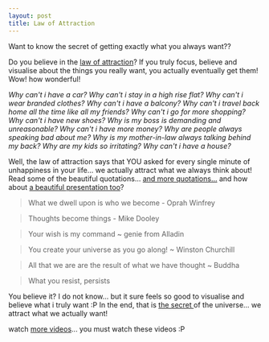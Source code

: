```yaml
---
layout: post
title: Law of Attraction
---
```


Want to know the secret of getting exactly what you always want?? 

Do you believe in the [law of attraction](http://law-of-attraction-info.com/)? If you truly focus, believe and visualise about the things you really want, you actually eventually get them! Wow! how wonderful!

_Why can't i have a car? Why can't i stay in a high rise flat? Why can't i wear branded clothes? Why can't i have a balcony? Why can't i travel back home all the time like all my friends? Why can't i go for more shopping? Why can't i have new shoes? Why is my boss is demanding and unreasonable? Why can't i have more money? Why are people always speaking bad about me? Why is my mother-in-law always talking behind my back? Why are my kids so irritating? Why can't i have a house?_

Well, the law of attraction says that YOU asked for every single minute of unhappiness in your life... we actually attract what we always think about! Read some of the beautiful quotations... [and more quotations...](http://lawofattraction.meetup.com/114/boards/view/viewthread?thread=2686854) and how about [a beautiful presentation too](http://intentexperiment.com/presentation.php)?

>  What we dwell upon is who we become - Oprah Winfrey 

> Thoughts become things - Mike Dooley

> Your wish is my command ~ genie from Alladin

> You create your universe as you go along! ~ Winston Churchill

> All that we are are the result of what we have thought ~ Buddha

> What you resist, persists

You believe it? I do not know... but it sure feels so good to visualise and believe what i truly want :P In the end, that is [the secret ](http://thesecret.tv/home.html)of the universe... we attract what we actually want!

watch [more videos](http://youtube.com/results?search_query=the+secret+law+of+attraction)... you must watch these videos :P
